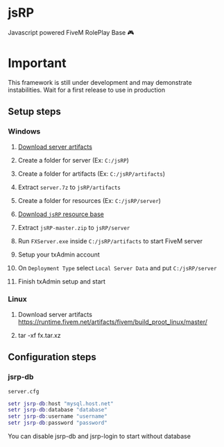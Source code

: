 # jsRP

Javascript powered FiveM RolePlay Base 🎮

# Important

This framework is still under development and may demonstrate instabilities. Wait for a first release to use in production

## Setup steps

### Windows

1. [Download server artifacts](https://runtime.fivem.net/artifacts/fivem/build_server_windows/)

2. Create a folder for server (Ex: `C:/jsRP`)

3. Create a folder for artifacts (Ex: `C:/jsRP/artifacts`)

4. Extract `server.7z` to `jsRP/artifacts`

5. Create a folder for resources (Ex: `C:/jsRP/server`)

6. [Download `jsRP` resource base](https://github.com/FlokiTV/jsRP/archive/refs/heads/master.zip)

7. Extract `jsRP-master.zip` to `jsRP/server`

8. Run `FXServer.exe` inside `C:/jsRP/artifacts` to start FiveM server

9. Setup your txAdmin account

10. On `Deployment Type` select `Local Server Data` and put `C:/jsRP/server`

11. Finish txAdmin setup and start

### Linux

1. Download server artifacts https://runtime.fivem.net/artifacts/fivem/build_proot_linux/master/

2. tar -xf fx.tar.xz

## Configuration steps

### jsrp-db

`server.cfg`

```lua
setr jsrp-db:host "mysql.host.net"
setr jsrp-db:database "database"
setr jsrp-db:username "username"
setr jsrp-db:password "password"
```

You can disable jsrp-db and jsrp-login to start without database
